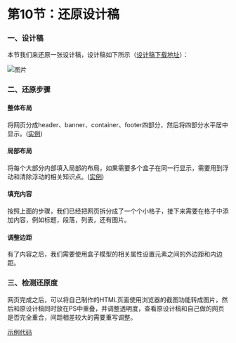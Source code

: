 # 第10节：还原设计稿

### 一、设计稿

本节我们来还原一张设计稿，设计稿如下所示（[设计稿下载地址](https://github.com/xiaozhoulee/xiaozhou-examples/tree/master/images)）：

![图片](https://github.com/xiaozhoulee/xiaozhou-examples/tree/master/images/imagePC.jpg)

### 二、还原步骤

#### 整体布局

将网页分成header、banner、container、footer四部分，然后将四部分水平居中显示。([实例](https://github.com/xiaozhoulee/xiaozhou-examples/tree/master/01-网页重构/第10节：还原设计稿/demo01.html))

#### 局部布局

将每个大部分内部填入局部的布局，如果需要多个盒子在同一行显示，需要用到浮动和清除浮动的相关知识点。([实例](https://github.com/xiaozhoulee/xiaozhou-examples/tree/master/01-网页重构/第10节：还原设计稿/demo02.html))

#### 填充内容

按照上面的步骤，我们已经把网页拆分成了一个个小格子，接下来需要在格子中添加内容，例如标题，段落，列表，还有图片。

#### 调整边距

有了内容之后，我们需要使用盒子模型的相关属性设置元素之间的外边距和内边距。

### 三、检测还原度

网页完成之后，可以将自己制作的HTML页面使用浏览器的截图功能转成图片，然后和原设计稿同时放在PS中重叠，并调整透明度，查看原设计稿和自己做的网页是否完全重合，间距相差较大的需要重写调整。

[示例代码](https://github.com/xiaozhoulee/xiaozhou-examples/tree/master/01-网页重构/第10节：还原设计稿)